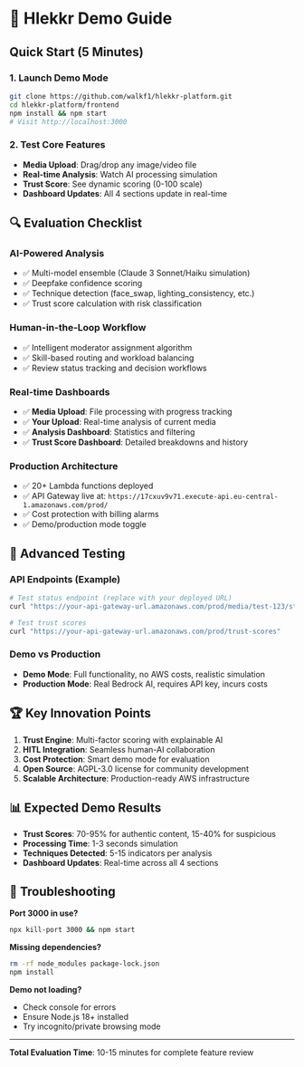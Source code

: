 # 🎯 Hlekkr Demo Guide

## Quick Start (5 Minutes)

### 1. **Launch Demo Mode**
```bash
git clone https://github.com/walkf1/hlekkr-platform.git
cd hlekkr-platform/frontend
npm install && npm start
# Visit http://localhost:3000
```

### 2. **Test Core Features**
- **Media Upload**: Drag/drop any image/video file
- **Real-time Analysis**: Watch AI processing simulation
- **Trust Score**: See dynamic scoring (0-100 scale)
- **Dashboard Updates**: All 4 sections update in real-time

## 🔍 Evaluation Checklist

### **AI-Powered Analysis**
- ✅ Multi-model ensemble (Claude 3 Sonnet/Haiku simulation)
- ✅ Deepfake confidence scoring
- ✅ Technique detection (face_swap, lighting_consistency, etc.)
- ✅ Trust score calculation with risk classification

### **Human-in-the-Loop Workflow**
- ✅ Intelligent moderator assignment algorithm
- ✅ Skill-based routing and workload balancing
- ✅ Review status tracking and decision workflows

### **Real-time Dashboards**
- ✅ **Media Upload**: File processing with progress tracking
- ✅ **Your Upload**: Real-time analysis of current media
- ✅ **Analysis Dashboard**: Statistics and filtering
- ✅ **Trust Score Dashboard**: Detailed breakdowns and history

### **Production Architecture**
- ✅ 20+ Lambda functions deployed
- ✅ API Gateway live at: `https://17cxuv9v71.execute-api.eu-central-1.amazonaws.com/prod/`
- ✅ Cost protection with billing alarms
- ✅ Demo/production mode toggle

## 🚀 Advanced Testing

### **API Endpoints (Example)**
```bash
# Test status endpoint (replace with your deployed URL)
curl "https://your-api-gateway-url.amazonaws.com/prod/media/test-123/status"

# Test trust scores
curl "https://your-api-gateway-url.amazonaws.com/prod/trust-scores"
```

### **Demo vs Production**
- **Demo Mode**: Full functionality, no AWS costs, realistic simulation
- **Production Mode**: Real Bedrock AI, requires API key, incurs costs

## 🏆 Key Innovation Points

1. **Trust Engine**: Multi-factor scoring with explainable AI
2. **HITL Integration**: Seamless human-AI collaboration
3. **Cost Protection**: Smart demo mode for evaluation
4. **Open Source**: AGPL-3.0 license for community development
5. **Scalable Architecture**: Production-ready AWS infrastructure

## 📊 Expected Demo Results

- **Trust Scores**: 70-95% for authentic content, 15-40% for suspicious
- **Processing Time**: 1-3 seconds simulation
- **Techniques Detected**: 5-15 indicators per analysis
- **Dashboard Updates**: Real-time across all 4 sections

## 🔧 Troubleshooting

**Port 3000 in use?**
```bash
npx kill-port 3000 && npm start
```

**Missing dependencies?**
```bash
rm -rf node_modules package-lock.json
npm install
```

**Demo not loading?**
- Check console for errors
- Ensure Node.js 18+ installed
- Try incognito/private browsing mode

---

**Total Evaluation Time**: 10-15 minutes for complete feature review